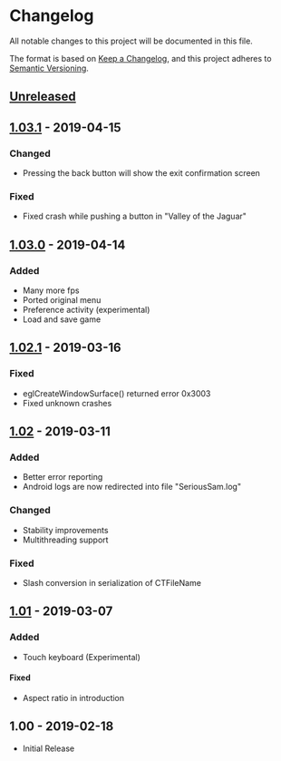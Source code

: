 # Changelog
All notable changes to this project will be documented in this file.

The format is based on [Keep a Changelog](https://keepachangelog.com/en/1.0.0/),
and this project adheres to [Semantic Versioning](https://semver.org/spec/v2.0.0.html).

## [Unreleased]

## [1.03.1] - 2019-04-15
### Changed
- Pressing the back button will show the exit confirmation screen
### Fixed
- Fixed crash while pushing a button in "Valley of the Jaguar"

## [1.03.0] - 2019-04-14
### Added
- Many more fps
- Ported original menu
- Preference activity (experimental)
- Load and save game

## [1.02.1] - 2019-03-16
### Fixed
- eglCreateWindowSurface() returned error 0x3003
- Fixed unknown crashes

## [1.02] - 2019-03-11
### Added
- Better error reporting
- Android logs are now redirected into file "SeriousSam.log"
### Changed
- Stability improvements
- Multithreading support
### Fixed
- Slash conversion in serialization of CTFileName

## [1.01] - 2019-03-07
### Added
- Touch keyboard (Experimental)
#### Fixed
- Aspect ratio in introduction

## 1.00 - 2019-02-18
- Initial Release

[Unreleased]: https://github.com/aarcangeli/Serious-Sam-Android/compare/v1.03.1...HEAD
[1.03.1]: https://github.com/aarcangeli/Serious-Sam-Android/compare/v1.03.0...v1.03.1
[1.03.0]: https://github.com/aarcangeli/Serious-Sam-Android/compare/v1.02.1...v1.03.0
[1.02.1]: https://github.com/aarcangeli/Serious-Sam-Android/compare/v1.02...v1.02.1
[1.02]: https://github.com/aarcangeli/Serious-Sam-Android/compare/v1.01...v1.02
[1.01]: https://github.com/aarcangeli/Serious-Sam-Android/compare/v1.00...v1.01
